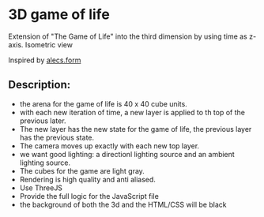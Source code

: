 # 3D game of life

Extension of "The Game of Life" into the third dimension by using time as z-axis.
Isometric view

Inspired by [alecs.form](https://www.instagram.com/reel/C2hoRnFsmQW/?igsh=Zmo3aWw0MWk3MGxo)

## Description:
* the arena for the game of life is 40 x 40 cube units.
* with each new iteration of time, a new layer is applied to th top of the previous later.  
* The new layer has the new state for the game of life, the previous layer has the previous state.
* The camera moves up exactly with each new top layer.
* we want good lighting: a directionl lighting source and an ambient lighting source.  
* The cubes for the game are light gray.
* Rendering is high quality and anti aliased.
* Use ThreeJS
* Provide the full logic for the JavaScript file
* the background of both the 3d and the HTML/CSS will be black